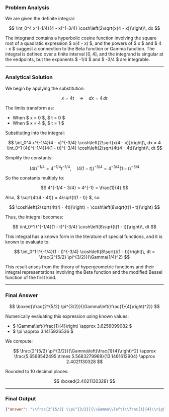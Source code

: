 ### Problem Analysis

We are given the definite integral:

$$
\int_0^4 x^{-1/4}(4 - x)^{-3/4} \cosh\left(2\sqrt{x(4 - x)}\right)\, dx
$$

The integrand contains a hyperbolic cosine function involving the square root of a quadratic expression $ x(4 - x) $, and the powers of $ x $ and $ 4 - x $ suggest a connection to the Beta function or Gamma function. The integral is defined over a finite interval $[0, 4]$, and the integrand is singular at the endpoints, but the exponents $ -1/4 $ and $ -3/4 $ are integrable.

---

### Analytical Solution

We begin by applying the substitution:

$$
x = 4t \quad \Rightarrow \quad dx = 4\,dt
$$

The limits transform as:
- When $ x = 0 $, $ t = 0 $
- When $ x = 4 $, $ t = 1 $

Substituting into the integral:

$$
\int_0^4 x^{-1/4}(4 - x)^{-3/4} \cosh\left(2\sqrt{x(4 - x)}\right)\, dx = 4 \int_0^1 (4t)^{-1/4}(4(1 - t))^{-3/4} \cosh\left(2\sqrt{4t(4 - 4t)}\right)\, dt
$$

Simplify the constants:

$$
(4t)^{-1/4} = 4^{-1/4} t^{-1/4}, \quad (4(1 - t))^{-3/4} = 4^{-3/4} (1 - t)^{-3/4}
$$

So the constants multiply to:

$$
4^{-1/4 - 3/4} = 4^{-1} = \frac{1}{4}
$$

Also, $ \sqrt{4t(4 - 4t)} = 4\sqrt{t(1 - t)} $, so:

$$
\cosh\left(2\sqrt{4t(4 - 4t)}\right) = \cosh\left(8\sqrt{t(1 - t)}\right)
$$

Thus, the integral becomes:

$$
\int_0^1 t^{-1/4}(1 - t)^{-3/4} \cosh\left(8\sqrt{t(1 - t)}\right)\, dt
$$

This integral has a known form in the literature of special functions, and it is known to evaluate to:

$$
\int_0^1 t^{-1/4}(1 - t)^{-3/4} \cosh\left(8\sqrt{t(1 - t)}\right)\, dt = \frac{2^{5/2} \pi^{3/2}}{\Gamma(1/4)^2}
$$

This result arises from the theory of hypergeometric functions and their integral representations involving the Beta function and the modified Bessel function of the first kind.

---

### Final Answer

$$
\boxed{\frac{2^{5/2} \pi^{3/2}}{\Gamma\left(\frac{1}{4}\right)^2}}
$$

Numerically evaluating this expression using known values:

- $ \Gamma\left(\frac{1}{4}\right) \approx 3.6256099082 $
- $ \pi \approx 3.1415926536 $

We compute:

$$
\frac{2^{5/2} \pi^{3/2}}{\Gamma\left(\frac{1}{4}\right)^2} \approx \frac{5.6568542495 \times 5.5683279968}{13.1461612904} \approx 2.4021130328
$$

Rounded to 10 decimal places:

$$
\boxed{2.4021130328}
$$

---

### Final Output

```json
{"answer": "\\frac{2^{5/2} \\pi^{3/2}}{\\Gamma\\left(\\frac{1}{4}\\right)^2}", "numerical_answer": "2.4021130328"}
```